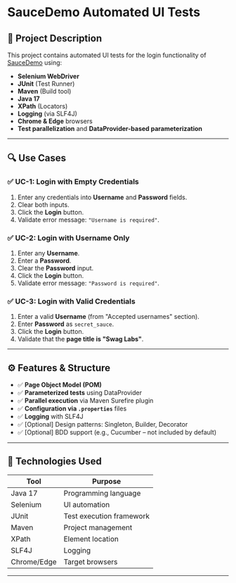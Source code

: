 # SauceDemo Automated UI Tests

## 🧪 Project Description

This project contains automated UI tests for the login functionality of [SauceDemo](https://www.saucedemo.com/) using:

- **Selenium WebDriver**
- **JUnit** (Test Runner)
- **Maven** (Build tool)
- **Java 17**
- **XPath** (Locators)
- **Logging** (via SLF4J)
- **Chrome & Edge** browsers
- **Test parallelization** and **DataProvider-based parameterization**

---

## 🔍 Use Cases

### ✅ UC-1: Login with Empty Credentials

1. Enter any credentials into **Username** and **Password** fields.
2. Clear both inputs.
3. Click the **Login** button.
4. Validate error message: `"Username is required"`.

### ✅ UC-2: Login with Username Only

1. Enter any **Username**.
2. Enter a **Password**.
3. Clear the **Password** input.
4. Click the **Login** button.
5. Validate error message: `"Password is required"`.

### ✅ UC-3: Login with Valid Credentials

1. Enter a valid **Username** (from "Accepted usernames" section).
2. Enter **Password** as `secret_sauce`.
3. Click the **Login** button.
4. Validate that the **page title is "Swag Labs"**.

---

## ⚙️ Features & Structure

- ✅ **Page Object Model (POM)**
- ✅ **Parameterized tests** using DataProvider
- ✅ **Parallel execution** via Maven Surefire plugin
- ✅ **Configuration via `.properties`** files
- ✅ **Logging** with SLF4J
- ✅ [Optional] Design patterns: Singleton, Builder, Decorator
- ✅ [Optional] BDD support (e.g., Cucumber – not included by default)

---

## 🧰 Technologies Used

| Tool         | Purpose                  |
|--------------|---------------------------|
| Java 17      | Programming language     |
| Selenium     | UI automation            |
| JUnit        | Test execution framework |
| Maven        | Project management       |
| XPath        | Element location         |
| SLF4J        | Logging                  |
| Chrome/Edge  | Target browsers          |

---
